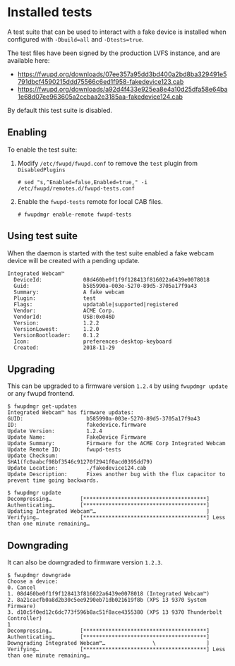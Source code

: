 # Installed tests

A test suite that can be used to interact with a fake device is installed when
configured with `-Dbuild=all` and `-Dtests=true`.

The test files have been signed by the production LVFS instance, and are available here:

* <https://fwupd.org/downloads/07ee357a95dd3bd400a2bd8ba329491e5791dbcf4590215ddd75566c6ed1f958-fakedevice123.cab>
* <https://fwupd.org/downloads/a92d4f433e925ea8e4a10d25dfa58e64ba1e68d07ee963605a2ccbaa2e3185aa-fakedevice124.cab>

By default this test suite is disabled.

## Enabling

To enable the test suite:

1. Modify `/etc/fwupd/fwupd.conf` to remove the `test` plugin from `DisabledPlugins`

   ```shell
   # sed "s,^Enabled=false,Enabled=true," -i /etc/fwupd/remotes.d/fwupd-tests.conf
   ```

2. Enable the `fwupd-tests` remote for local CAB files.

   ```shell
   # fwupdmgr enable-remote fwupd-tests
   ```

## Using test suite

When the daemon is started with the test suite enabled a fake webcam device will be created with a pending update.

```text
Integrated Webcam™
  DeviceId:             08d460be0f1f9f128413f816022a6439e0078018
  Guid:                 b585990a-003e-5270-89d5-3705a17f9a43
  Summary:              A fake webcam
  Plugin:               test
  Flags:                updatable|supported|registered
  Vendor:               ACME Corp.
  VendorId:             USB:0x046D
  Version:              1.2.2
  VersionLowest:        1.2.0
  VersionBootloader:    0.1.2
  Icon:                 preferences-desktop-keyboard
  Created:              2018-11-29
```

## Upgrading

This can be upgraded to a firmware version `1.2.4` by using `fwupdmgr update` or any fwupd frontend.

```shell
$ fwupdmgr get-updates
Integrated Webcam™ has firmware updates:
GUID:                    b585990a-003e-5270-89d5-3705a17f9a43
ID:                      fakedevice.firmware
Update Version:          1.2.4
Update Name:             FakeDevice Firmware
Update Summary:          Firmware for the ACME Corp Integrated Webcam
Update Remote ID:        fwupd-tests
Update Checksum:         SHA1(fc0aabcf98bf3546c91270f2941f0acd0395dd79)
Update Location:         ./fakedevice124.cab
Update Description:      Fixes another bug with the flux capacitor to prevent time going backwards.

$ fwupdmgr update
Decompressing…         [***************************************]
Authenticating…        [***************************************]
Updating Integrated Webcam™…                                   ]
Verifying…             [***************************************] Less than one minute remaining…
```

## Downgrading

It can also be downgraded to firmware version `1.2.3`.

```shell
$ fwupdmgr downgrade
Choose a device:
0. Cancel
1. 08d460be0f1f9f128413f816022a6439e0078018 (Integrated Webcam™)
2. 8a21cacfb0a8d2b30c5ee9290eb71db021619f8b (XPS 13 9370 System Firmware)
3. d10c5f0ed12c6dc773f596b8ac51f8ace4355380 (XPS 13 9370 Thunderbolt Controller)
1
Decompressing…         [***************************************]
Authenticating…        [***************************************]
Downgrading Integrated Webcam™…               \                ]
Verifying…             [***************************************] Less than one minute remaining…
